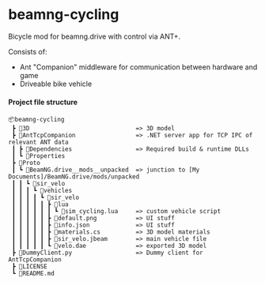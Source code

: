 # beamng-cycling

Bicycle mod for beamng.drive with control via ANT+.  

Consists of:
- Ant "Companion" middleware for communication between hardware and game
- Driveable bike vehicle


#### Project file structure
```
📦beamng-cycling
 ┣ 📂3D                              => 3D model
 ┣ 📂AntTcpCompanion                 => .NET server app for TCP IPC of relevant ANT data
 ┃ ┣ 📂Dependencies                  => Required build & runtime DLLs
 ┃ ┗ 📂Properties
 ┣ 📂Proto
 ┃ ┗ 📂BeamNG.drive__mods__unpacked  => junction to [My Documents]/BeamNG.drive/mods/unpacked
 ┃ ┃ ┗ 📂sir_velo
 ┃ ┃ ┃ ┗ 📂vehicles
 ┃ ┃ ┃ ┃ ┗ 📂sir_velo
 ┃ ┃ ┃ ┃ ┃ ┣ 📂lua
 ┃ ┃ ┃ ┃ ┃ ┃ ┗ 📜sim_cycling.lua     => custom vehicle script
 ┃ ┃ ┃ ┃ ┃ ┣ 📜default.png           => UI stuff
 ┃ ┃ ┃ ┃ ┃ ┣ 📜info.json             => UI stuff
 ┃ ┃ ┃ ┃ ┃ ┣ 📜materials.cs          => 3D model materials
 ┃ ┃ ┃ ┃ ┃ ┣ 📜sir_velo.jbeam        => main vehicle file
 ┃ ┃ ┃ ┃ ┃ ┗ 📜velo.dae              => exported 3D model
 ┣ 📜DummyClient.py                  => Dummy client for AntTcpCompanion
 ┣ 📜LICENSE
 ┗ 📜README.md
```
